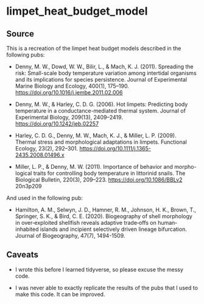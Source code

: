 # limpet_heat_budget_model

## Source
This is a recreation of the limpet heat budget models described in the following pubs:

* Denny, M. W., Dowd, W. W., Bilir, L., & Mach, K. J. (2011). Spreading the risk: Small-scale body temperature variation among intertidal organisms and its implications for species persistence. Journal  of  Experimental  Marine  Biology  and  Ecology, 400(1), 175–190. https://doi.org/10.1016/j.jembe.2011.02.006

* Denny, M. W., & Harley, C. D. G. (2006). Hot limpets: Predicting body temperature in a conductance-mediated thermal system. Journal  of  Experimental  Biology, 209(13), 2409–2419. https://doi.org/10.1242/jeb.02257

* Harley, C. D. G., Denny, M. W., Mach, K. J., & Miller, L. P. (2009). Thermal stress and morphological adaptations in limpets. Functional Ecology, 23(2), 292–301. https://doi.org/10.1111/j.1365-2435.2008.01496.x

* Miller, L. P., & Denny, M. W. (2011). Importance of behavior and morpho-logical traits for controlling body temperature in littorinid snails. The Biological  Bulletin, 220(3), 209–223. https://doi.org/10.1086/BBLv2 20n3p209

And used in the following pub:

* Hamilton, A. M., Selwyn, J. D., Hamner, R. M., Johnson, H. K., Brown, T., Springer, S. K., & Bird, C. E. (2020). Biogeography of shell morphology in over‐exploited shellfish reveals adaptive trade‐offs on human‐inhabited islands and incipient selectively driven lineage bifurcation. Journal of Biogeography, 47(7), 1494-1509.

## Caveats

* I wrote this before I learned tidyverse, so please excuse the messy code.

* I was never able to exactly replicate the results of the pubs that I used to make this code.  It can be improved. 
